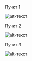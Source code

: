 Пункт 1

![alt-текст](https://raw.githubusercontent.com/linapilipchuk/result.txt/master/пункт%201.1.png)

Пункт 2

![alt-текст](https://raw.githubusercontent.com/linapilipchuk/result.txt/master/кньзья%202.png)

Пункт 3 

![alt-текст](https://raw.githubusercontent.com/linapilipchuk/result.txt/master/Новгород%201.png)
